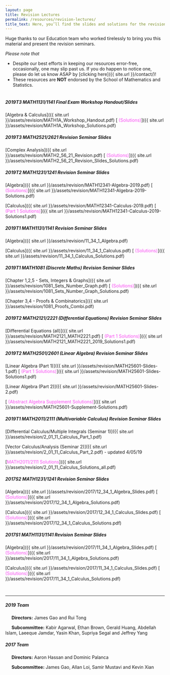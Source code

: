 ```yaml
---
layout: page
title: Revision Lectures
permalink: /resources/revision-lectures/
title_text: Here, you’ll find the slides and solutions for the revision seminars we held for UNSW Mathematics courses. All the best for your revision :)
---
```


Huge thanks to our Education team who worked tirelessly to bring you this material and present the revision seminars.

*Please note that*
- Despite our best efforts in keeping our resources error-free, occasionally, one may slip past us. If you do happen to notice one, please do let us know ASAP by [clicking here]({{ site.url }}/contact/)!
- These resources are **NOT** endorsed by the School of Mathematics and Statistics. <br><br>

##### 2019T3 MATH1131/1141 Final Exam Workshop Handout/Slides 

[Algebra & Calculus]({{ site.url }}/assets/revision/MATH1A_Workshop_Handout.pdf) [<span style="color:#F94DF3"> (Solutions)</span>]({{ site.url }}/assets/revision/MATH1A_Workshop_Solutions.pdf)

##### 2019T3 MATH2521/2621 Revision Seminar Slides 

[Complex Analysis]({{ site.url }}/assets/revision/MATH2_56_21_Revision.pdf) [<span style="color:#F94DF3"> (Solutions)</span>]({{ site.url }}/assets/revision/MATH2_56_21_Revision_Slides_Solutions.pdf)


##### 2019T2 MATH1231/1241 Revision Seminar Slides 

[Algebra]({{ site.url }}/assets/revision/MATH12341-Algebra-2019.pdf) [<span style="color:#F94DF3"> (Solutions)</span>]({{ site.url }}/assets/revision/MATH12341-Algebra-2019-Solutions.pdf)

[Calculus]({{ site.url }}/assets/revision/MATH12341-Calculus-2019.pdf) [<span style="color:#F94DF3"> (Part 1 Solutions)</span>]({{ site.url }}/assets/revision/MATH12341-Calculus-2019-Solutions1.pdf)

##### 2019T1 MATH1131/1141 Revision Seminar Slides 

[Algebra]({{ site.url }}/assets/revision/11_34_1_Algebra.pdf)

[Calculus]({{ site.url }}/assets/revision/11_34_1_Calculus.pdf)
[<span style="color:#F94DF3"> (Solutions)</span>]({{ site.url }}/assets/revision/11_34_1_Calculus_Solutions.pdf)

##### 2019T1 MATH1081 (Discrete Maths) Revision Seminar Slides

[Chapter 1,2,5 - Sets, Integers & Graphs]({{ site.url }}/assets/revision/1081_Sets_Number_Graph.pdf) [<span style="color:#F94DF3"> (Solutions)</span>]({{ site.url }}/assets/revision/1081_Sets_Number_Graph_Solutions.pdf)

[Chapter 3,4 - Proofs & Combinatorics]({{ site.url }}/assets/revision/1081_Proofs_Combi.pdf)

##### 2019T2 MATH2121/2221 (Differential Equations) Revision Seminar Slides 

[Differential Equations (all)]({{ site.url }}/assets/revision/MATH2121_MATH2221.pdf) [<span style="color:#F94DF3"> (Part 1 Solutions)</span>]({{ site.url }}/assets/revision/MATH2121_MATH2221_2019_Solutions1.pdf)

##### 2019T2 MATH2501/2601 (Linear Algebra) Revision Seminar Slides 

[Linear Algebra (Part 1)]({{ site.url }}/assets/revision/MATH25601-Slides-1.pdf) [<span style="color:#F94DF3"> (Part 1 Solutions)</span>]({{ site.url }}/assets/revision/MATH25601-Slides-Solutions1.pdf)

[Linear Algebra (Part 2)]({{ site.url }}/assets/revision/MATH25601-Slides-2.pdf) 

[<span style="color:#F94DF3"> (Abstract Algebra Supplement Solutions)</span>]({{ site.url }}/assets/revision/MATH25601-Supplement-Solutions.pdf)

##### 2019T1 MATH2011/2111 (Multivariable Calculus) Revision Seminar Slides

[Differential Calculus/Multiple Integrals (Seminar 1)]({{ site.url }}/assets/revision/2_01_11_Calculus_Part_1.pdf)

[Vector Calculus/Analysis (Seminar 2)]({{ site.url }}/assets/revision/2_01_11_Calculus_Part_2.pdf) - updated 4/05/19

[<span style="color:#F94DF3">MATH2011/2111 Solutions</span>]({{ site.url }}/assets/revision/2_01_11_Calculus_Solutions_all.pdf)

##### 2017S2 MATH1231/1241 Revision Seminar Slides 

[Algebra]({{ site.url }}/assets/revision/2017/12_34_1_Algebra_Slides.pdf)  [<span style="color:#F94DF3"> (Solutions)</span>]({{ site.url }}/assets/revision/2017/12_34_1_Algebra_Solutions.pdf)

[Calculus]({{ site.url }}/assets/revision/2017/12_34_1_Calculus_Slides.pdf)  [<span style="color:#F94DF3"> (Solutions)</span>]({{ site.url }}/assets/revision/2017/12_34_1_Calculus_Solutions.pdf)

##### 2017S1 MATH1131/1141 Revision Seminar Slides
[Algebra]({{ site.url }}/assets/revision/2017/11_34_1_Algebra_Slides.pdf)  [<span style="color:#F94DF3"> (Solutions)</span>]({{ site.url }}/assets/revision/2017/11_34_1_Algebra_Solutions.pdf)

[Calculus]({{ site.url }}/assets/revision/2017/11_34_1_Calculus_Slides.pdf) [<span style="color:#F94DF3"> (Solutions)</span>]({{ site.url }}/assets/revision/2017/11_34_1_Calculus_Solutions.pdf)

<br>

---


##### 2019 Team

&nbsp;&nbsp;&nbsp;&nbsp;&nbsp;**Directors:** James Gao and Rui Tong

&nbsp;&nbsp;&nbsp;&nbsp;&nbsp;**Subcommittee:** Kabir Agarwal, Ethan Brown, Gerald Huang, Abdellah Islam, Laeeque Jamdar, Yasin Khan, Supriya Segal and Jeffrey Yang

##### 2017 Team

&nbsp;&nbsp;&nbsp;&nbsp;&nbsp;**Directors:** Aaron Hassan and Dominic Palanca

&nbsp;&nbsp;&nbsp;&nbsp;&nbsp;**Subcommittee:** James Gao, Allan Loi, Samir Mustavi and Kevin Xian